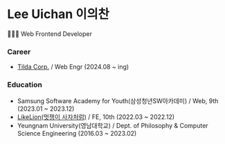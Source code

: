 # Lee Uichan 이의찬
👨🏻‍💻 Web Frontend Developer 

### Career
- [Tilda Corp.](https://www.linkedin.com/company/tildacorp) / Web Engr (2024.08 ~ ing)

### Education
- Samsung Software Academy for Youth(삼성청년SW아카데미) / Web, 9th (2023.01 ~ 2023.12)
- [LikeLion(멋쟁이 사자처럼)](https://github.com/Likelion-YeungNam-Univ) / FE, 10th (2022.03 ~ 2022.12)
- Yeungnam University(영남대학교) / Dept. of Philosophy & Computer Science Engineering (2016.03 ~ 2023.02)
